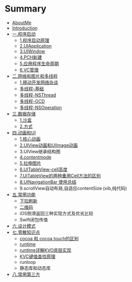 # Summary

* [AboutMe](aboutme.md)
* [Introduction](README.md)
* [一.程序启动](chapter1.md)
  * [1.程序启动原理](chapter1/1.md)
  * [2.UIApplication](chapter1/1/2uiapplication.md)
  * [3.UIWindow](chapter1/3uiwindow.md)
  * [4.PCH新建](chapter1/pchxin-jian.md)
  * [5.应用程序生命周期](chapter1/5ying-yong-cheng-xu-sheng-ming-zhou-qi.md)
  * [6.VC管理](chapter1/1/6kong-zhi-qi-sheng-ming-zhou-qi.md)
* [二.网络和图片和多线程](4e8c-wang-luo.md)
  * [1.移动开发网络杂谈](4e8c-wang-luo/1yi-dong-kai-fa-wang-luo-za-tan.md)
  * [多线程-基础](4e8c-wang-luo/duo-xian-7a0b-ji-chu.md)
  * [多线程-NSThread](4e8c-wang-luo/duo-xian-7a0b-nsthread.md)
  * [多线程-GCD](4e8c-wang-luo/duo-xian-7a0b-gcd.md)
  * [多线程-NSOperation](4e8c-wang-luo/duo-xian-7a0b-nsoperation.md)
* [三.数据存储](4e09-shu-ju-cun-chu.md)
  * [1.沙盒](4e09-shu-ju-cun-chu/1sha-he.md)
  * [2.方式](4e09-shu-ju-cun-chu/1sha-he/2plist.md)
* [四.动画和UI](56db-dong-hua.md)
  * [1.核心动画](56db-dong-hua/1he-xin-dong-hua.md)
  * [2.UIView动画和UIImage动画](56db-dong-hua/uiviewdong-huaheuiimage-dong-hua.md)
  * 3.UIView继承结构图
  * [4.contentmode](56db-dong-hua/4contentmode.md)
  * [5.拉伸图片](56db-dong-hua/5la-shen-tu-pian.md)
  * [6.UITableView-cell高度](56db-dong-hua/6uitableview-cellgao-du.md)
  * [7.UITableView的两种重用Cell方法的区别](56db-dong-hua/7uitableviewde-liang-zhong-zhong-yong-cell-fang-fa-de-qu-bie.md)
  * [8.UINavigationBar 使用总结](56db-dong-hua/8uinavigationbar-shi-yong-zong-jie.md)
  * 9.scrollView自动布局,自适应contentSize \(xib,纯代码\)
* [五.常用功能](4e94-chang-yong-gong-neng.md)
  * [下拉刷新](4e94-chang-yong-gong-neng/xia-la-shua-xin.md)
  * [二维码](4e94-chang-yong-gong-neng/er-wei-ma.md)
  * iOS侧滑返回三种实现方式及优劣比较
  * Swift闭包传值
* [六.设计模式](516d-she-ji-mo-shi.md)
* [七.零散知识点](4e03-ling-san-zhi-shi-dian.md)
  * [cocoa 和 cocoa touch的区别](4e03-ling-san-zhi-shi-dian/cocoa-he-cocoa-touch-de-qu-bie.md)
  * [runtime](4e03-ling-san-zhi-shi-dian/runtime.md)
  * [runtime详解KVO底层实现](4e03-ling-san-zhi-shi-dian/runtimexiang-jie-kvo-di-ceng-shi-xian.md)
  * [KVC键值查找原理](4e03-ling-san-zhi-shi-dian/kvcjian-zhi-cha-zhao-yuan-li.md)
  * runloop
  * 静态库和动态库
* [八.常用第三方](516b-chang-yong-di-san-fang.md)


